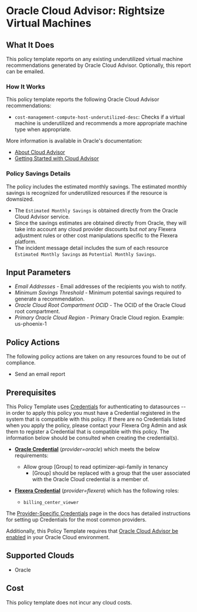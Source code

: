 # Oracle Cloud Advisor: Rightsize Virtual Machines

## What It Does

This policy template reports on any existing underutilized virtual machine recommendations generated by Oracle Cloud Advisor. Optionally, this report can be emailed.

### How It Works

This policy template reports the following Oracle Cloud Advisor recommendations:

- `cost-management-compute-host-underutilized-desc`: Checks if a virtual machine is underutilized and recommends a more appropriate machine type when appropriate.

More information is available in Oracle's documentation:

- [About Cloud Advisor](https://docs.public.oneportal.content.oci.oraclecloud.com/en-us/iaas/Content/CloudAdvisor/Concepts/cloudadvisoroverview.htm)
- [Getting Started with Cloud Advisor](https://docs.oracle.com/en-us/iaas/Content/CloudAdvisor/Tasks/cloudadvisor-getting_started.htm)

### Policy Savings Details

The policy includes the estimated monthly savings. The estimated monthly savings is recognized for underutilized resources if the resource is downsized.

- The `Estimated Monthly Savings` is obtained directly from the Oracle Cloud Advisor service.
- Since the savings estimates are obtained directly from Oracle, they will take into account any cloud provider discounts but *not* any Flexera adjustment rules or other cost manipulations specific to the Flexera platform.
- The incident message detail includes the sum of each resource `Estimated Monthly Savings` as `Potential Monthly Savings`.

## Input Parameters

- *Email Addresses* - Email addresses of the recipients you wish to notify.
- *Minimum Savings Threshold* - Minimum potential savings required to generate a recommendation.
- *Oracle Cloud Root Compartment OCID* - The OCID of the Oracle Cloud root compartment.
- *Primary Oracle Cloud Region* - Primary Oracle Cloud region. Example: us-phoenix-1

## Policy Actions

The following policy actions are taken on any resources found to be out of compliance.

- Send an email report

## Prerequisites

This Policy Template uses [Credentials](https://docs.flexera.com/flexera/EN/Automation/ManagingCredentialsExternal.htm) for authenticating to datasources -- in order to apply this policy you must have a Credential registered in the system that is compatible with this policy. If there are no Credentials listed when you apply the policy, please contact your Flexera Org Admin and ask them to register a Credential that is compatible with this policy. The information below should be consulted when creating the credential(s).

- [**Oracle Credential**](https://docs.flexera.com/flexera/EN/Automation/ProviderCredentials.htm#automationadmin_3335267112_1121578) (*provider=oracle*) which meets the below requirements:
  - Allow group [Group] to read optimizer-api-family in tenancy
    - [Group] should be replaced with a group that the user associated with the Oracle Cloud credential is a member of.

- [**Flexera Credential**](https://docs.flexera.com/flexera/EN/Automation/ProviderCredentials.htm) (*provider=flexera*) which has the following roles:
  - `billing_center_viewer`

The [Provider-Specific Credentials](https://docs.flexera.com/flexera/EN/Automation/ProviderCredentials.htm) page in the docs has detailed instructions for setting up Credentials for the most common providers.

Additionally, this Policy Template requires that [Oracle Cloud Advisor be enabled](https://docs.oracle.com/en-us/iaas/Content/CloudAdvisor/Tasks/cloudadvisor-getting_started.htm) in your Oracle Cloud environment.

## Supported Clouds

- Oracle

## Cost

This policy template does not incur any cloud costs.
